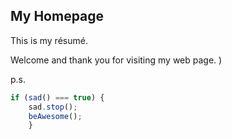 ## My Homepage

This is my résumé.

Welcome and thank you for visiting my web page. )

p.s.
```javascript
if (sad() === true) {
	sad.stop();
	beAwesome();
	}
```

